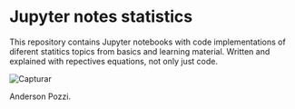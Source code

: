 # Jupyter notes statistics

This repository contains Jupyter notebooks with code implementations of diferent statitics topics from basics and learning material.
Written and explained with repectives equations, not only just code.

![Capturar](https://github.com/user-attachments/assets/f2615a1c-3ab1-4982-a6a3-f94a47596cdc)

Anderson Pozzi.   
